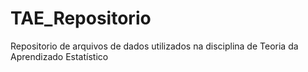# TAE_Repositorio
Repositorio de arquivos de dados utilizados na disciplina de Teoria da Aprendizado Estatístico
